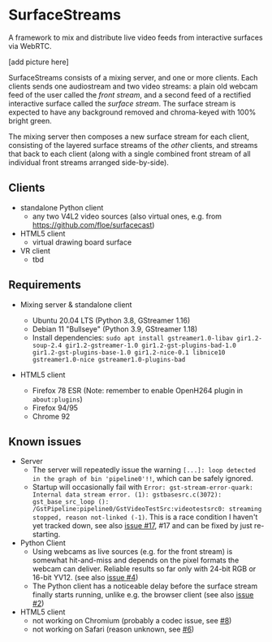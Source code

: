 # SurfaceStreams

A framework to mix and distribute live video feeds from interactive surfaces via WebRTC.

[add picture here]

SurfaceStreams consists of a mixing server, and one or more clients. Each clients sends one audiostream and two video streams: a plain old webcam feed of the user called the _front stream_, and a second feed of a rectified interactive surface called the _surface stream_. The surface stream is expected to have any background removed and chroma-keyed with 100% bright green.

The mixing server then composes a new surface stream for each client, consisting of the layered surface streams of the _other_ clients, and streams that back to each client (along with a single combined front stream of all individual front streams arranged side-by-side).

## Clients

* standalone Python client
  * any two V4L2 video sources (also virtual ones, e.g. from https://github.com/floe/surfacecast)
* HTML5 client
  * virtual drawing board surface
* VR client
  * tbd

## Requirements

* Mixing server & standalone client
  * Ubuntu 20.04 LTS (Python 3.8, GStreamer 1.16)
  * Debian 11 "Bullseye" (Python 3.9, GStreamer 1.18)
  * Install dependencies: `sudo apt install gstreamer1.0-libav gir1.2-soup-2.4 gir1.2-gstreamer-1.0 gir1.2-gst-plugins-bad-1.0 gir1.2-gst-plugins-base-1.0 gir1.2-nice-0.1 libnice10 gstreamer1.0-nice gstreamer1.0-plugins-bad`

* HTML5 client
  * Firefox 78 ESR (Note: remember to enable OpenH264 plugin in `about:plugins`)
  * Firefox 94/95
  * Chrome 92

## Known issues

  * Server
    * The server will repeatedly issue the warning `[...]: loop detected in the graph of bin 'pipeline0'!!`, which can be safely ignored.
    * Startup will occasionally fail with `Error: gst-stream-error-quark: Internal data stream error. (1): gstbasesrc.c(3072): gst_base_src_loop (): /GstPipeline:pipeline0/GstVideoTestSrc:videotestsrc0: streaming stopped, reason not-linked (-1)`. This is a race condition I haven't yet tracked down, see also [issue #17](https://github.com/floe/surfacestreams/issues/17), #17 and can be fixed by just re-starting.
  * Python Client
    * Using webcams as live sources (e.g. for the front stream) is somewhat hit-and-miss and depends on the pixel formats the webcam can deliver. Reliable results so far only with 24-bit RGB or 16-bit YV12. (see also [issue #4](https://github.com/floe/surfacestreams/issues/4))
    * The Python client has a noticeable delay before the surface stream finally starts running, unlike e.g. the browser client (see also [issue #2](https://github.com/floe/surfacestreams/issues/2))
  * HTML5 client
    * not working on Chromium (probably a codec issue, see [#8](https://github.com/floe/surfacestreams/issues/8))
    * not working on Safari (reason unknown, see [#6](https://github.com/floe/surfacestreams/issues/6))
